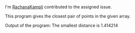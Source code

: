 I'm [RachanaKampli](https://github.com/RachanaKampli) contributed to the assigned issue.

This program gives the closest pair of points in the given array.

Output of the program:
The smallest distance is 1.414214